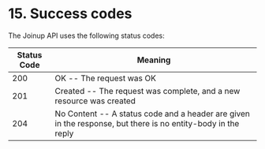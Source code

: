 # 15. Success codes

The Joinup API uses the following status codes:


Status Code | Meaning
---------- | -------
200 | OK -- The request was OK
201 | Created -- The request was complete, and a new resource was created
204 | No Content -- A status code and a header are given in the response, but there is no entity-body in the reply

